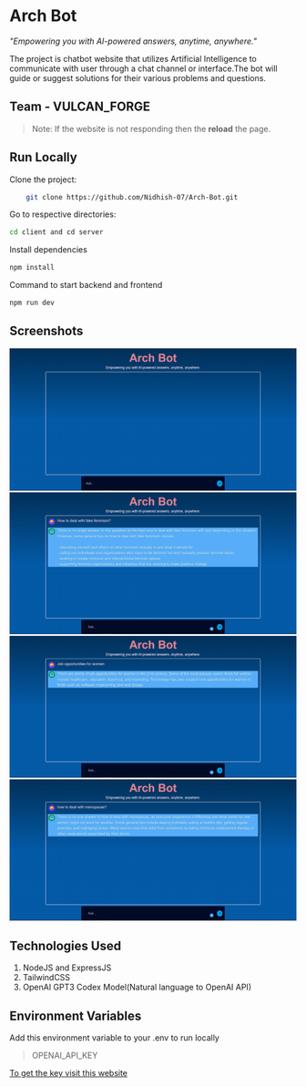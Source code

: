 # Arch Bot

_"Empowering you with AI-powered answers, anytime, anywhere."_

The project is chatbot website that utilizes Artificial Intelligence to communicate with user through a chat channel or interface.The bot will guide or suggest solutions for their various problems and questions.

## Team - VULCAN_FORGE


> Note: If the website is not responding then the **reload** the page.

## Run Locally

Clone the project:

```bash
    git clone https://github.com/Nidhish-07/Arch-Bot.git
```

Go to respective directories:

```bash
cd client and cd server
```

Install dependencies

```bash
npm install
```

Command to start backend and frontend

```bash
npm run dev
```

## Screenshots

![Screenshot1](./client/public/screenshots/s1.png)
![Screenshot2](./client/public/screenshots/s2.png)
![Screenshot3](./client/public/screenshots/s3.png)
![Screenshot4](./client/public/screenshots/s4.png)
## Technologies Used

1. NodeJS and ExpressJS
2. TailwindCSS
3. OpenAI GPT3 Codex Model(Natural language to OpenAI API)

## Environment Variables

Add this environment variable to your .env to run locally

> OPENAI_API_KEY

[To get the key visit this website](https://beta.openai.com/examples)
